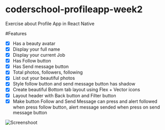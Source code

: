 # coderschool-profileapp-week2
Exercise about Profile App in React Native

#Features
- [x] Has a beauty avatar
- [x] Display your full name
- [x] Display your current Job
- [x] Has Follow button
- [x] Has Send message button
- [x] Total photos, followers, following
- [x] List out your beautiful photos
- [x] Style follow button and send message button has shadow
- [x] Create beautiful Bottom tab layout using Flex + Vector icons
- [x] Layout header with Back button and Filter button
- [x] Make button Follow and Send Message can press and alert followed when press follow button, alert message sended when press on send message button

![Screenshoot](screenshoot.png)
